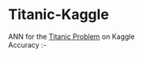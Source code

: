 # Titanic-Kaggle
ANN for the [Titanic Problem](https://www.kaggle.com/c/titanic) on Kaggle</br> Accuracy :- 
